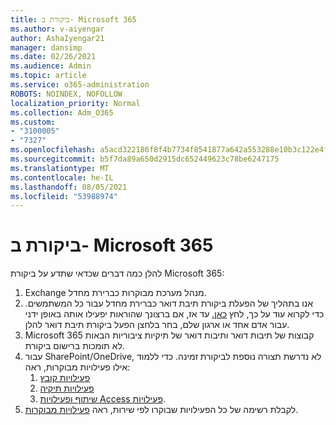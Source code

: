 ```yaml
---
title: ביקורת ב- Microsoft 365
ms.author: v-aiyengar
author: AshaIyengar21
manager: dansimp
ms.date: 02/26/2021
ms.audience: Admin
ms.topic: article
ms.service: o365-administration
ROBOTS: NOINDEX, NOFOLLOW
localization_priority: Normal
ms.collection: Adm_O365
ms.custom:
- "3100005"
- "7327"
ms.openlocfilehash: a5acd322186f8f4b7734f8541877a642a553288e10b3c122e4f276b9bb611308
ms.sourcegitcommit: b5f7da89a650d2915dc652449623c78be6247175
ms.translationtype: MT
ms.contentlocale: he-IL
ms.lasthandoff: 08/05/2021
ms.locfileid: "53988974"
---
```

# <a name="auditing-in-microsoft-365"></a>ביקורת ב- Microsoft 365

להלן כמה דברים שכדאי שתדע על ביקורת Microsoft 365:

1. Exchange מנהל מערכת מבוקרות כברירת מחדל.
1. אנו בתהליך של הפעלת ביקורת תיבת דואר כברירת מחדל עבור כל המשתמשים. כדי לקרוא עוד על כך, לחץ [כאן.](https://techcommunity.microsoft.com/t5/Security-Privacy-and-Compliance/Exchange-Mailbox-Auditing-will-be-enabled-by-default/ba-p/215171) עד אז, אם ברצונך שהוראות יפעילו אותה באופן ידני עבור אדם אחד או ארגון שלם, בחר בלחצן הפעל ביקורת תיבת דואר להלן.
1. Microsoft 365 קבוצות של תיבות דואר ותיבות דואר של תיקיות ציבוריות הבאות לא תומכות ברישום ביקורת.
1. עבור SharePoint/OneDrive, לא נדרשת תצורה נוספת לביקורת זמינה. כדי ללמוד אילו פעילויות מבוקרות, ראה:
    1. [פעילויות קובץ](https://docs.microsoft.com/office365/securitycompliance/search-the-audit-log-in-security-and-compliance#file-and-page-activities)
    1. [פעילויות תיקיה](https://docs.microsoft.com/office365/securitycompliance/search-the-audit-log-in-security-and-compliance#folder-activities)
    1. [שיתוף ופעילויות Access פעילויות](https://docs.microsoft.com/office365/securitycompliance/search-the-audit-log-in-security-and-compliance#sharing-and-access-request-activities).
1. לקבלת רשימה של כל הפעילויות שבוקרו לפי שירות, ראה [פעילויות מבוקרות](https://docs.microsoft.com/office365/securitycompliance/search-the-audit-log-in-security-and-compliance#audited-activities).
